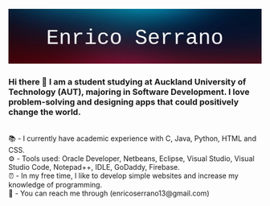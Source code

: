 ![Banner](https://raw.githubusercontent.com/enricoserrano/enricoserrano/master/profilebanner.png)

### Hi there 👋 I am a student studying at Auckland University of Technology (AUT), majoring in Software Development. I love problem-solving and designing apps that could positively change the world. 
<br>
📚 - I currently have academic experience with C, Java, Python, HTML and CSS. 
<br>
⚙️ - Tools used: Oracle Developer, Netbeans, Eclipse, Visual Studio, Visual Studio Code, Notepad++, IDLE, GoDaddy, Firebase.
<br>
⏰ - In my free time, I like to develop simple websites and increase my knowledge of programming.
<br>
📧 - You can reach me through (enricoserrano13@gmail.com)
<!--
**enricoserrano/enricoserrano** is a ✨ _special_ ✨ repository because its `README.md` (this file) appears on your GitHub profile.

Here are some ideas to get you started:

- 🔭 I’m currently working on ...
- 🌱 I’m currently learning ...
- 👯 I’m looking to collaborate on ...
- 🤔 I’m looking for help with ...
- 💬 Ask me about ...
- 📫 How to reach me: ...
- 😄 Pronouns: ...
- ⚡ Fun fact: ...
-->
